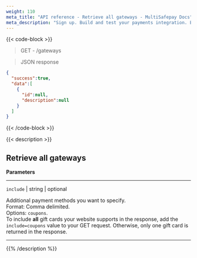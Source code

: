 ```yaml
---
weight: 110
meta_title: "API reference - Retrieve all gateways - MultiSafepay Docs"
meta_description: "Sign up. Build and test your payments integration. Explore our products and services. Use our API reference, SDKs, and wrappers. Get support."
---
```

{{< code-block >}}

> GET - /gateways

> JSON response

```json
{
  "success":true,
  "data":[
    {
      "id":null,
      "description":null
    }
  ]
}
```
{{< /code-block >}}

{{< description >}}

## Retrieve all gateways

**Parameters**

----------------
`include` | string | optional

Additional payment methods you want to specify.  
Format: Comma delimited.  
Options: `coupons`.  
To include **all** gift cards your website supports in the response, add the `include=coupons` value to your GET request. Otherwise, only one gift card is returned in the response.

----------------




{{% /description %}}